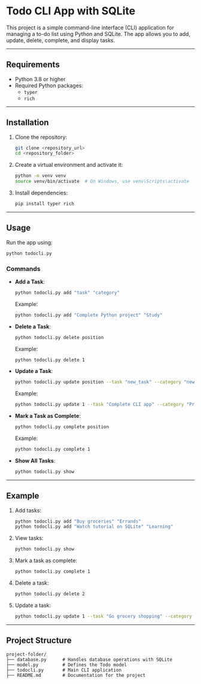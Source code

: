 # Todo CLI App with SQLite

This project is a simple command-line interface (CLI) application for managing a to-do list using Python and SQLite. The app allows you to add, update, delete, complete, and display tasks.

---

## Requirements

- Python 3.8 or higher
- Required Python packages:
  - `typer`
  - `rich`

---

## Installation

1. Clone the repository:
   ```bash
   git clone <repository_url>
   cd <repository_folder>
   ```

2. Create a virtual environment and activate it:
   ```bash
   python -m venv venv
   source venv/bin/activate  # On Windows, use venv\Scripts\activate
   ```

3. Install dependencies:
   ```bash
   pip install typer rich
   ```

---

## Usage

Run the app using:
```bash
python todocli.py
```

### Commands

- **Add a Task**:
  ```bash
  python todocli.py add "task" "category"
  ```
  Example:
  ```bash
  python todocli.py add "Complete Python project" "Study"
  ```

- **Delete a Task**:
  ```bash
  python todocli.py delete position
  ```
  Example:
  ```bash
  python todocli.py delete 1
  ```

- **Update a Task**:
  ```bash
  python todocli.py update position --task "new_task" --category "new_category"
  ```
  Example:
  ```bash
  python todocli.py update 1 --task "Complete CLI app" --category "Programming"
  ```

- **Mark a Task as Complete**:
  ```bash
  python todocli.py complete position
  ```
  Example:
  ```bash
  python todocli.py complete 1
  ```

- **Show All Tasks**:
  ```bash
  python todocli.py show
  ```

---

## Example

1. Add tasks:
   ```bash
   python todocli.py add "Buy groceries" "Errands"
   python todocli.py add "Watch tutorial on SQLite" "Learning"
   ```

2. View tasks:
   ```bash
   python todocli.py show
   ```

3. Mark a task as complete:
   ```bash
   python todocli.py complete 1
   ```

4. Delete a task:
   ```bash
   python todocli.py delete 2
   ```

5. Update a task:
   ```bash
   python todocli.py update 1 --task "Go grocery shopping" --category "Errands"
   ```

---

## Project Structure

```
project-folder/
├── database.py      # Handles database operations with SQLite
├── model.py         # Defines the Todo model
├── todocli.py       # Main CLI application
├── README.md        # Documentation for the project
```

